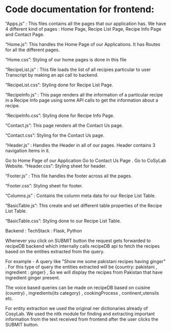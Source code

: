 # Code documentation for frontend:
“Apps.js” : This files contains all the pages that our application has. We have 4 different kind of pages : Home Page, Recipe List Page, Recipe Info Page and Contact Page.

“Home.js”: This handles the Home Page of our Applications. It has Routes for all the different pages.

“Home.css”: Styling of our home pages is done in this file

“RecipeList.js” : This file loads the list of all recipies particular to user Transcript by making an api call to backend.

“RecipeList.css”: Styling done for Recipe List Page.

“RecipeInfo.js” : This page renders all the information of a particular recipe in a Recipe Info page using some API calls to get the information about a recipe.

“RecipeInfo.css”: Styling done for Recipe Info Page.

“Contact.js”: This page renders all the Contact Us page.

“Contact.css”: Styling for the Contact Us page.

“Header.js” : Handles the Header in all of our pages. Header contains 3 navigation items in it.

Go to Home Page of our Application
Go to Contact Us Page .
Go to CoSyLab Website.
“Header.css”: Styling sheet for header.

“Footer.js” : This file handles the footer across all the pages.

“Footer.css”: Styling sheet for footer.

“Columns.js” : Contains the column meta data for our Recipe List Table.

“BasicTable.js”: This create and set different table properties of the Recipe List Table.

“BasicTable.css”: Styling done to our Recipe List Table.

Backend : TechStack : Flask, Python

Whenever you click on SUBMIT button the request gets forwarded to recipeDB backend which internally calls recipeDB api to fetch the recipes based on the entities extracted from the query.

For example - A query like "Show me some pakistani recipes having ginger" . For this type of query the entities extracted will be {country: pakistani , ingredient : ginger} , So we will display the recipes from Pakistan that have ingredient ginger present.

The voice based queries can be made on recipeDB based on cuisine (country) , ingredients(its category) , cookingProcess , continent,utensils etc.

For entity extraction we used the original ner dictionaries already of CosyLab. We used the nltk module for finding and extracting important information from the text received from frontend after the user clicks the SUBMIT button.
